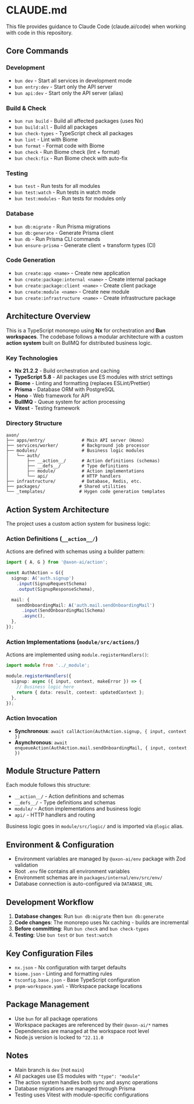 # CLAUDE.md

This file provides guidance to Claude Code (claude.ai/code) when working with code in this repository.

## Core Commands

### Development
- `bun dev` - Start all services in development mode
- `bun entry:dev` - Start only the API server
- `bun api:dev` - Start only the API server (alias)

### Build & Check
- `bun run build` - Build all affected packages (uses Nx)
- `bun build:all` - Build all packages
- `bun check-types` - TypeScript check all packages
- `bun lint` - Lint with Biome
- `bun format` - Format code with Biome
- `bun check` - Run Biome check (lint + format)
- `bun check:fix` - Run Biome check with auto-fix

### Testing
- `bun test` - Run tests for all modules
- `bun test:watch` - Run tests in watch mode
- `bun test:modules` - Run tests for modules only

### Database
- `bun db:migrate` - Run Prisma migrations
- `bun db:generate` - Generate Prisma client
- `bun db` - Run Prisma CLI commands
- `bun ensure-prisma` - Generate client + transform types (CI)

### Code Generation
- `bun create:app <name>` - Create new application
- `bun create:package:internal <name>` - Create internal package
- `bun create:package:client <name>` - Create client package
- `bun create:module <name>` - Create new module
- `bun create:infrastructure <name>` - Create infrastructure package

## Architecture Overview

This is a TypeScript monorepo using **Nx** for orchestration and **Bun workspaces**. The codebase follows a modular architecture with a custom **action system** built on BullMQ for distributed business logic.

### Key Technologies
- **Nx 21.2.2** - Build orchestration and caching
- **TypeScript 5.8** - All packages use ES modules with strict settings
- **Biome** - Linting and formatting (replaces ESLint/Prettier)
- **Prisma** - Database ORM with PostgreSQL
- **Hono** - Web framework for API
- **BullMQ** - Queue system for action processing
- **Vitest** - Testing framework

### Directory Structure
```
axon/
├── apps/entry/              # Main API server (Hono)
├── services/worker/         # Background job processor
├── modules/                 # Business logic modules
│   └── auth/
│       ├── __action__/      # Action definitions (schemas)
│       ├── __defs__/        # Type definitions
│       ├── module/          # Action implementations
│       └── api/             # HTTP handlers
├── infrastructure/          # Database, Redis, etc.
├── packages/               # Shared utilities
└── _templates/             # Hygen code generation templates
```

## Action System Architecture

The project uses a custom action system for business logic:

### Action Definitions (`__action__/`)
Actions are defined with schemas using a builder pattern:
```typescript
import { A, G } from '@axon-ai/action';

const AuthAction = G({
  signup: A('auth.signup')
    .input(SignupRequestSchema)
    .output(SignupResponseSchema),

  mail: {
    sendOnboardingMail: A('auth.mail.sendOnboardingMail')
      .input(SendOnboardingMailSchema)
      .async(),
  },
});
```

### Action Implementations (`module/src/actions/`)
Actions are implemented using `module.registerHandlers()`:
```typescript
import module from '../_module';

module.registerHandlers({
  signup: async ({ input, context, makeError }) => {
    // Business logic here
    return { data: result, context: updatedContext };
  },
});
```

### Action Invocation
- **Synchronous**: `await callAction(AuthAction.signup, { input, context })`
- **Asynchronous**: `await enqueueAction(AuthAction.mail.sendOnboardingMail, { input, context })`

## Module Structure Pattern

Each module follows this structure:
- `__action__/` - Action definitions and schemas
- `__defs__/` - Type definitions and schemas
- `module/` - Action implementations and business logic
- `api/` - HTTP handlers and routing

Business logic goes in `module/src/logic/` and is imported via `@logic` alias.

## Environment & Configuration

- Environment variables are managed by `@axon-ai/env` package with Zod validation
- Root `.env` file contains all environment variables
- Environment schemas are in `packages/internal/env/src/env/`
- Database connection is auto-configured via `DATABASE_URL`

## Development Workflow

1. **Database changes**: Run `bun db:migrate` then `bun db:generate`
2. **Code changes**: The monorepo uses Nx caching - builds are incremental
3. **Before committing**: Run `bun check` and `bun check-types`
4. **Testing**: Use `bun test` or `bun test:watch`

## Key Configuration Files

- `nx.json` - Nx configuration with target defaults
- `biome.json` - Linting and formatting rules
- `tsconfig.base.json` - Base TypeScript configuration
- `pnpm-workspace.yaml` - Workspace package locations

## Package Management

- Use `bun` for all package operations
- Workspace packages are referenced by their `@axon-ai/*` names
- Dependencies are managed at the workspace root level
- Node.js version is locked to `^22.11.0`

## Notes

- Main branch is `dev` (not `main`)
- All packages use ES modules with `"type": "module"`
- The action system handles both sync and async operations
- Database migrations are managed through Prisma
- Testing uses Vitest with module-specific configurations
